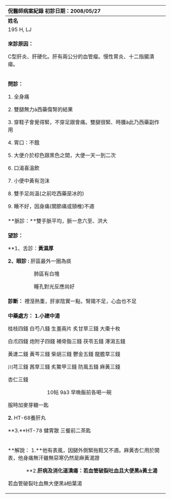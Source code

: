 ﻿|**倪醫師病案紀錄**     初診日期：2008/05/27|
| :- |
|**姓名**|**性別：**|**年齡及體型**|**來診日期：**|
|195 H, LJ|男|51歲 中等身材|2008/05/27|
|<p>**來診原因：**</p><p>C型肝炎、肝硬化。肝有兩公分的血管瘤。慢性胃炎、十二指腸潰瘍。</p>|
|<p>**問診：** </p><p>1. 全身痛 </p><p>2. 雙腿無力à西藥傷腎的結果</p><p>3. 穿鞋子會覺得緊，不穿足跟會痛。雙腿很緊、時腫à此乃西藥副作用</p><p>4. 胃口：不餓</p><p>5. 大便介於棕色跟黑色之間，大便一天一到二次</p><p>6. 口渴喜溫飲</p><p>7. 小便中黃有泡沫</p><p>8. 雙手足尚溫(之前吃西藥是冰的)</p><p>9. 睡不好，因身痛(關節痛或頸椎)不適</p>|
|**脈診：**雙手脈平均，脈一息六至、洪大|
|<p>**望診：**</p><p>**1、舌診：**黃濕厚</p><p>**2、眼診** :** 肝區最外一圈為痰</p><p>`          `肺區有白塊</p><p>`          `瞳孔對光反應尚好</p>|
|**診斷：** 裡溼熱重，肝家陰實一點，腎陽不足，心血也不足|
|<p>**中藥處方： 1.小建中湯**</p><p>桂枝四錢      白芍八錢      生畺兩片       炙甘草三錢    大棗十枚</p><p>白朮四錢      炮附子四錢    補骨脂三錢     茯苓五錢      澤瀉五錢</p><p>黃連二錢      黃芩三錢      柴胡三錢       鬱金五錢      龍膽草三錢</p><p>川芎三錢      茜草三錢      炙鱉甲三錢     防風五錢      麻黃三錢</p><p>杏仁三錢</p><p>`               `10帖  9à3  早晚飯前各喝一碗</p><p>服時加麥芽糖一匙   </p><p>**2.** HT-68養肝丸</p><p>**3.**HT-78 健胃散  三餐前二茶匙</p>|
|<p>**解說： 1.**他有表風，因腿外側緊拖鞋又不適。麻黃杏仁用於開表，他身痛無汗雖無惡寒仍然是麻黃湯證</p><p>`       `**2.**肝病及消化道潰瘍：若血管破裂吐血且大便黑à黃土湯</p><p>**                           若血管破裂吐血無大便黑à柏葉湯</p>|


